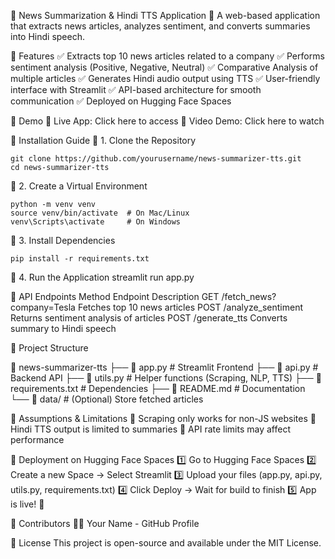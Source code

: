 📰 News Summarization & Hindi TTS Application
🚀 A web-based application that extracts news articles, analyzes sentiment, and converts summaries into Hindi speech.

📌 Features
✅ Extracts top 10 news articles related to a company
✅ Performs sentiment analysis (Positive, Negative, Neutral)
✅ Comparative Analysis of multiple articles
✅ Generates Hindi audio output using TTS
✅ User-friendly interface with Streamlit
✅ API-based architecture for smooth communication
✅ Deployed on Hugging Face Spaces

📌 Demo
🔗 Live App: Click here to access
🎥 Video Demo: Click here to watch

📌 Installation Guide
🔹 1. Clone the Repository
    
    git clone https://github.com/yourusername/news-summarizer-tts.git
    cd news-summarizer-tts

🔹 2. Create a Virtual Environment
    
    python -m venv venv
    source venv/bin/activate  # On Mac/Linux
    venv\Scripts\activate     # On Windows
🔹 3. Install Dependencies

    pip install -r requirements.txt

🔹 4. Run the Application
    streamlit run app.py

📌 API Endpoints
Method	Endpoint	Description
GET	/fetch_news?company=Tesla	Fetches top 10 news articles
POST	/analyze_sentiment	Returns sentiment analysis of articles
POST	/generate_tts	Converts summary to Hindi speech


📌 Project Structure

📂 news-summarizer-tts
 ├── 📜 app.py               # Streamlit Frontend
 ├── 📜 api.py               # Backend API
 ├── 📜 utils.py             # Helper functions (Scraping, NLP, TTS)
 ├── 📜 requirements.txt     # Dependencies
 ├── 📜 README.md            # Documentation
 └── 📂 data/                # (Optional) Store fetched articles
 
📌 Assumptions & Limitations
🔹 Scraping only works for non-JS websites
🔹 Hindi TTS output is limited to summaries
🔹 API rate limits may affect performance

📌 Deployment on Hugging Face Spaces
1️⃣ Go to Hugging Face Spaces
2️⃣ Create a new Space → Select Streamlit
3️⃣ Upload your files (app.py, api.py, utils.py, requirements.txt)
4️⃣ Click Deploy → Wait for build to finish
5️⃣ App is live! 🎉

📌 Contributors
👨‍💻 Your Name - GitHub Profile

📌 License
This project is open-source and available under the MIT License.